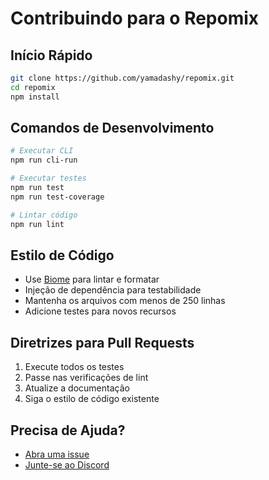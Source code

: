 # Contribuindo para o Repomix

## Início Rápido

```bash
git clone https://github.com/yamadashy/repomix.git
cd repomix
npm install
```

## Comandos de Desenvolvimento

```bash
# Executar CLI
npm run cli-run

# Executar testes
npm run test
npm run test-coverage

# Lintar código
npm run lint
```

## Estilo de Código

- Use [Biome](https://biomejs.dev/) para lintar e formatar
- Injeção de dependência para testabilidade
- Mantenha os arquivos com menos de 250 linhas
- Adicione testes para novos recursos

## Diretrizes para Pull Requests

1. Execute todos os testes
2. Passe nas verificações de lint
3. Atualize a documentação
4. Siga o estilo de código existente

## Precisa de Ajuda?

- [Abra uma issue](https://github.com/yamadashy/repomix/issues)
- [Junte-se ao Discord](https://discord.gg/wNYzTwZFku)
